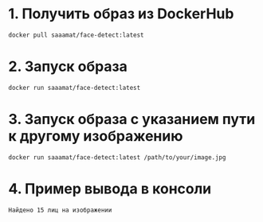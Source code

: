 # 1. Получить образ из DockerHub
```
docker pull saaamat/face-detect:latest

```
# 2. Запуск образа
```
docker run saaamat/face-detect:latest

```

# 3. Запуск образа с указанием пути к другому изображению
```
docker run saaamat/face-detect:latest /path/to/your/image.jpg

```

# 4. Пример вывода в консоли 
```
Найдено 15 лиц на изображении

```
